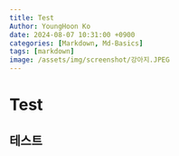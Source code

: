 ```yaml
---
title: Test
Author: YoungHoon Ko
date: 2024-08-07 10:31:00 +0900
categories: [Markdown, Md-Basics]
tags: [markdown]
image: /assets/img/screenshot/강아지.JPEG
---
```


# Test

## 테스트
